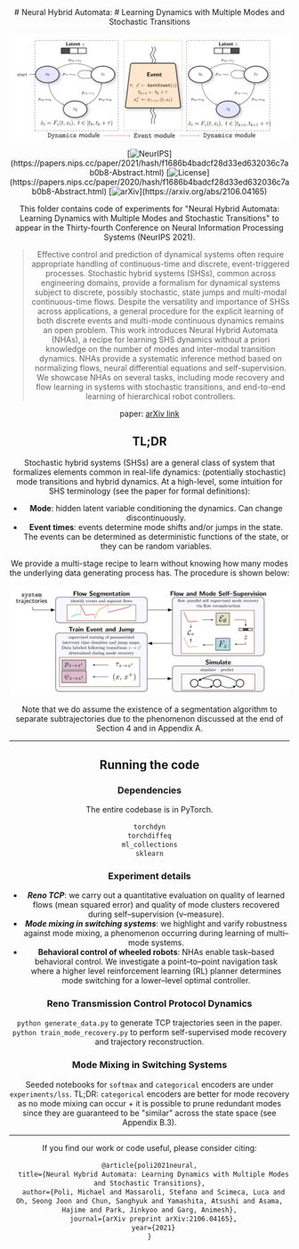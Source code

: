 <div align="center">
# Neural Hybrid Automata: 
# Learning Dynamics with Multiple Modes and Stochastic Transitions
<div align="center">
<p align="center">
<img src="https://github.com/DiffEqML/diffeqml-media/blob/main/images/nha/nha_fig1.jpg">
</p>

<div align="center">
      
[![NeurIPS](https://img.shields.io/badge/NeurIPS-2021-red.svg?)](https://papers.nips.cc/paper/2021/hash/f1686b4badcf28d33ed632036c7ab0b8-Abstract.html)
[![License](https://img.shields.io/badge/License-Apache-black.svg?)](https://papers.nips.cc/paper/2020/hash/f1686b4badcf28d33ed632036c7ab0b8-Abstract.html)
[![arXiv](https://img.shields.io/badge/arXiv-2106.04165-purple.svg?)](https://arxiv.org/abs/2106.04165)

</div>

This folder contains code of experiments for "Neural Hybrid Automata: Learning Dynamics with Multiple Modes and Stochastic Transitions" to appear in the Thirty-fourth Conference on Neural Information Processing Systems (NeurIPS 2021).


> Effective control and prediction of dynamical systems often require appropriate handling of continuous-time and discrete, event-triggered processes. Stochastic hybrid systems (SHSs), common across engineering domains, provide a formalism for dynamical systems subject to discrete, possibly stochastic, state jumps and multi-modal continuous-time flows. Despite the versatility and importance of SHSs across applications, a general procedure for the explicit learning of both discrete events and multi-mode continuous dynamics remains an open problem. This work introduces Neural Hybrid Automata (NHAs), a recipe for learning SHS dynamics without a priori knowledge on the number of modes and inter-modal transition dynamics. NHAs provide a systematic inference method based on normalizing flows, neural differential equations and self-supervision. We showcase NHAs on several tasks, including mode recovery and flow learning in systems with stochastic transitions, and end-to-end learning of hierarchical robot controllers.

paper: [arXiv link](https://arxiv.org/abs/2106.04165)

## TL;DR

Stochastic hybrid systems (SHSs) are a general class of system that formalizes elements common in real-life dynamics: (potentially stochastic) mode transitions and hybrid dynamics. At a high-level, some intuition for SHS terminology (see the paper for formal definitions):

* **Mode**: hidden latent variable conditioning the dynamics. Can change discontinuously. 
* **Event times**: events determine mode shifts and/or jumps in the state. The events can be determined as deterministic functions of the state, or they can be random variables.

We provide a multi-stage recipe to learn without knowing how many modes the underlying data generating process has. The procedure is shown below:


<p align="center">
<img src="https://github.com/DiffEqML/diffeqml-media/blob/main/images/nha/nha_fig2.jpg">
</p>

Note that we do assume the existence of a segmentation algorithm to separate subtrajectories due to the phenomenon discussed at the end of Section 4 and in Appendix A.


-------------
## Running the code

### Dependencies

The entire codebase is in PyTorch.

```
torchdyn
torchdiffeq
ml_collections
sklearn
```

### Experiment details

* ***Reno TCP***: we carry out a quantitative evaluation on quality of learned flows (mean squared
error) and quality of mode clusters recovered during self–supervision (v–measure).
* ***Mode mixing in switching systems***: we highlight and varify robustness against mode mixing, a phenomenon occurring during learning of multi–mode systems.
* **Behavioral control of wheeled robots**: NHAs enable task–based behavioral control. We investigate a point–to–point navigation task where a higher level reinforcement learning (RL) planner
determines mode switching for a lower–level optimal controller.


### Reno Transmission Control Protocol Dynamics

`python generate_data.py` to generate TCP trajectories seen in the paper. `python train_mode_recovery.py` to perform self-supervised mode recovery and trajectory reconstruction.

### Mode Mixing in Switching Systems

Seeded notebooks for `softmax` and `categorical` encoders are under `experiments/lss`. TL;DR: `categorical` encoders are better for mode recovery as no mode mixing can occur + it is possible to prune redundant modes since they are guaranteed to be "similar" across the state space (see Appendix B.3).


----------------------------

If you find our work or code useful, please consider citing:

```
@article{poli2021neural,
  title={Neural Hybrid Automata: Learning Dynamics with Multiple Modes and Stochastic Transitions},
  author={Poli, Michael and Massaroli, Stefano and Scimeca, Luca and Oh, Seong Joon and Chun, Sanghyuk and Yamashita, Atsushi and Asama, Hajime and Park, Jinkyoo and Garg, Animesh},
  journal={arXiv preprint arXiv:2106.04165},
  year={2021}
}
```
